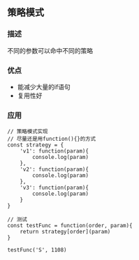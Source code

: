 ## 策略模式

### 描述
不同的参数可以命中不同的策略

### 优点
* 能减少大量的if语句
* 复用性好

### 应用
```
// 策略模式实现
// 尽量还是用function(){}的方式
const strategy = {
    'v1': function(param){
        console.log(param)
    },
    'v2': function(param){
        console.log(param)
    },
    'v3': function(param){
        console.log(param)
    }
}

// 测试
const testFunc = function(order, param){
    return strategy[order](param)
}

testFunc('S', 1108)
```
